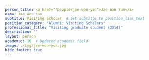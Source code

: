 ```yaml
---
person_title: <a href="/people/jae-won-yun">Jae Won Yun</a>
name: Jae Won Yun
subtitle: Visiting Scholar  # Set subtitle to position_link_text
position_category: "Alumni: Visiting Scholars"
professional_title: "Visiting graduate student (2014)"
description: ""
layout: person
academic: 10  # Updated academic field
image: ./img/jae-won-yun.jpg
hide_footer: true
---
```

